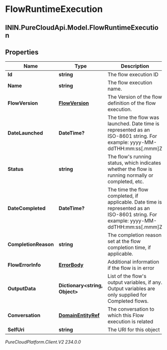 # FlowRuntimeExecution

## ININ.PureCloudApi.Model.FlowRuntimeExecution

## Properties

|Name | Type | Description | Notes|
|------------ | ------------- | ------------- | -------------|
| **Id** | **string** | The flow execution ID | [optional] |
| **Name** | **string** | The flow execution name. | [optional] |
| **FlowVersion** | [**FlowVersion**](FlowVersion) | The Version of the flow definition of the flow execution. | |
| **DateLaunched** | **DateTime?** | The time the flow was launched. Date time is represented as an ISO-8601 string. For example: yyyy-MM-ddTHH:mm:ss[.mmm]Z | |
| **Status** | **string** | The flow&#39;s running status, which indicates whether the flow is running normally or completed, etc. | |
| **DateCompleted** | **DateTime?** | The time the flow completed, if applicable. Date time is represented as an ISO-8601 string. For example: yyyy-MM-ddTHH:mm:ss[.mmm]Z | [optional] |
| **CompletionReason** | **string** | The completion reason set at the flow completion time, if applicable. | [optional] |
| **FlowErrorInfo** | [**ErrorBody**](ErrorBody) | Additional information if the flow is in error | [optional] |
| **OutputData** | **Dictionary&lt;string, Object&gt;** | List of the flow&#39;s output variables, if any. Output variables are only supplied for Completed flows. | [optional] |
| **Conversation** | [**DomainEntityRef**](DomainEntityRef) | The conversation to which this Flow execution is related | [optional] |
| **SelfUri** | **string** | The URI for this object | [optional] |



_PureCloudPlatform.Client.V2 234.0.0_
